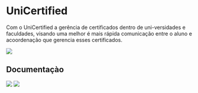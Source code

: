 # UniCertified

Com o UniCertified a gerência de certificados dentro de uni-versidades e faculdades, visando uma melhor é mais rápida comunicação entre o aluno e acoordenação que gerencia esses certificados.

[![](https://img.shields.io/github/issues/Yokaito/UniCertified?color=green&logo=pinboard&logoColor=green&style=flat-square)]()

## Documentaçào

[![](https://img.shields.io/badge/globoard-documenta%C3%A7%C3%A3o-informational?style=flat-square&logo=GitKraken)](https://app.gitkraken.com/glo/board/Xk7Wmw6McgARBDdg) [![](https://img.shields.io/badge/globoard-desenvolvimento-informational?style=flat-square&logo=GitKraken)](https://app.gitkraken.com/glo/board/Xl8GxLAyDwAS5Xv4)


